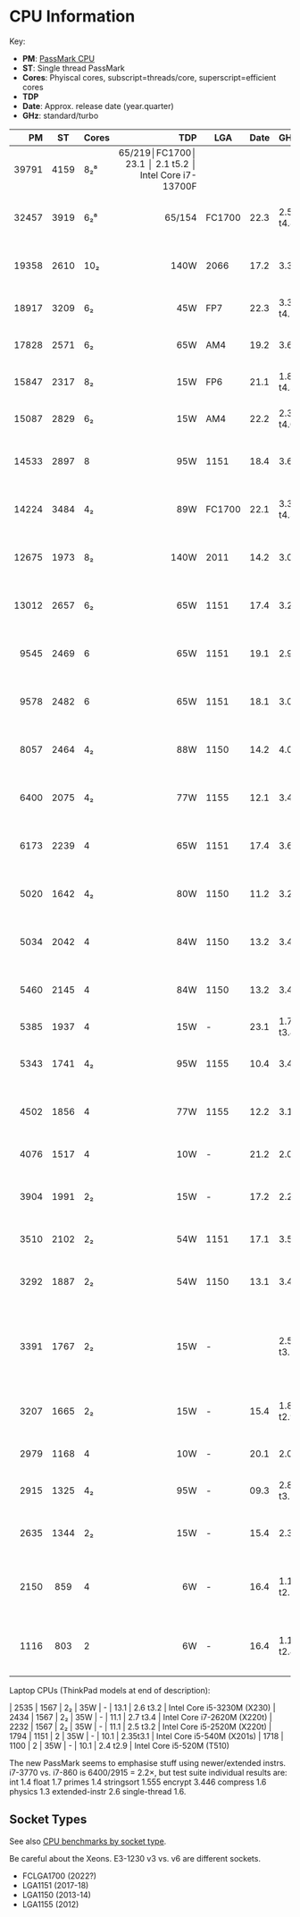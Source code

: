 CPU Information
===============

Key:
* __PM__: [PassMark CPU]
* __ST__: Single thread PassMark
* __Cores__: Phyiscal cores, subscript=threads/core, superscript=efficient cores
* __TDP__
* __Date__: Approx. release date (year.quarter)
* __GHz__: standard/turbo

|    PM |    ST | Cores|  TDP | LGA  | Date | GHz      | CPU
|------:|:-----:|:-----|-----:|------|------|----------|-----------------------
| 39791 |  4159 |   8₂⁸|65/219│FC1700│ 23.1 │ 2.1 t5.2 │ Intel Core i7-13700F
| 32457 |  3919 |   6₂⁸|65/154|FC1700| 22.3 | 2.5 t4.8 | Intel Core i5-13500
| 19358 |  2610 |  10₂ | 140W | 2066 | 17.2 | 3.3      | Intel Core i9-7900X
| 18917 |  3209 |   6₂ |  45W |  FP7 | 22.3 | 3.3 t4.5 | AMD Ryzen 5 6600H
| 17828 |  2571 |   6₂ |  65W |  AM4 | 19.2 | 3.6      | AMD Ryzen 5 3600
| 15847 |  2317 |   8₂ |  15W |  FP6 | 21.1 | 1.8 t4.3 | AMD Ryzen 7 5700U
| 15087 |  2829 |   6₂ |  15W |  AM4 | 22.2 | 2.3 t4.0 | AMD Ryzen 5 5560U
| 14533 |  2897 |   8  |  95W | 1151 | 18.4 | 3.6      | Intel Core i7-9700K
| 14224 |  3484 |   4₂ |  89W |FC1700| 22.1 | 3.3 t4.3 | Intel Core i3-12100F
| 12675 |  1973 |   8₂ | 140W | 2011 | 14.2 | 3.0      | Intel Core i7-5960X
| 13012 |  2657 |   6₂ |  65W | 1151 | 17.4 | 3.2      | Intel Core i7-8700
|  9545 |  2469 |   6  |  65W | 1151 | 19.1 | 2.9      | Intel Core i5-9400F
|  9578 |  2482 |   6  |  65W | 1151 | 18.1 | 3.0      | Intel Core i5-8500
|  8057 |  2464 |   4₂ |  88W | 1150 | 14.2 | 4.0      | Intel Core i7-4790K
|  6400 |  2075 |   4₂ |  77W | 1155 | 12.1 | 3.4      | Intel Core i7-3770
|  6173 |  2239 |   4  |  65W | 1151 | 17.4 | 3.6      | Intel Core i3-8100
|  5020 |  1642 |   4₂ |  80W | 1150 | 11.2 | 3.2      | Intel Xeon E3-1230
|  5034 |  2042 |   4  |  84W | 1150 | 13.2 | 3.4      | Intel Core i5-4670K
|  5460 |  2145 |   4  |  84W | 1150 | 13.2 | 3.4      | Intel Core i5-4670
|  5385 |  1937 |   4  |  15W | -    | 23.1 | 1.7 t3.4 | Intel N95
|  5343 |  1741 |   4₂ |  95W | 1155 | 10.4 | 3.4      | Intel Core i7-2600
|  4502 |  1856 |   4  |  77W | 1155 | 12.2 | 3.1      | Intel Core i5-3450
|  4076 |  1517 |   4  |  10W | -    | 21.2 | 2.0      | Intel Celeron N5105
|  3904 |  1991 |   2₂ |  15W | -    | 17.2 | 2.2      | Intel Core i5-7260U
|  3510 |  2102 |   2₂ |  54W | 1151 | 17.1 | 3.5      | Intel Pentium G4560
|  3292 |  1887 |   2₂ |  54W | 1150 | 13.1 | 3.4      | Intel Core i3-4130
|  3391 |  1767 |   2₂ |  15W | -    |      | 2.5 t3.1 | Intel Core i5-7200U (Kalby Lake 14 nm)
|  3207 |  1665 |   2₂ |  15W | -    | 15.4 | 1.8 t2.9 | Intel Core i5-6260U
|  2979 |  1168 |   4  |  10W | -    | 20.1 | 2.0      | Intel Celeron J4125
|  2915 |  1325 |   4₂ |  95W | -    | 09.3 | 2.8 t3.5 | Intel Core i7-860
|  2635 |  1344 |   2₂ |  15W | -    | 15.4 | 2.3      | Intel Core i3-6100U
|  2150 |   859 |   4  |   6W | -    | 16.4 | 1.1 t2.5 | Intel Pentium N4200 (Apollo Lake)
|  1116 |   803 |   2  |   6W | -    | 16.4 | 1.1 t2.4 | Intel Celeron N3350 (Apollo Lake)

Laptop CPUs (ThinkPad models at end of description):

|  2535 |  1567 |   2₂ |  35W | -    | 13.1 | 2.6 t3.2 | Intel Core i5-3230M (X230)
|  2434 |  1567 |   2₂ |  35W | -    | 11.1 | 2.7 t3.4 | Intel Core i7-2620M (X220t)
|  2232 |  1567 |   2₂ |  35W | -    | 11.1 | 2.5 t3.2 | Intel Core i5-2520M (X220t)
|  1794 |  1151 |   2  |  35W | -    | 10.1 | 2.35t3.1 | Intel Core i5-540M  (X201s)
|  1718 |  1100 |   2  |  35W | -    | 10.1 | 2.4 t2.9 | Intel Core i5-520M  (T510)

The new PassMark seems to emphasise stuff using newer/extended instrs.
i7-3770 vs. i7-860 is 6400/2915 = 2.2×, but test suite individual results
are: int 1.4 float 1.7 primes 1.4 stringsort 1.555 encrypt 3.446 compress
1.6 physics 1.3 extended-instr 2.6 single-thread 1.6.


Socket Types
------------

See also [CPU benchmarks by socket type][pm-socket].

Be careful about the Xeons. E3-1230 v3 vs. v6 are different sockets.

- FCLGA1700 (2022?)
- LGA1151 (2017-18)
- LGA1150 (2013-14)
- LGA1155 (2012)



[PassMark CPU]: https://www.cpubenchmark.net/cpu_list.php
[pm-socket]: https://www.cpubenchmark.net/socketType.html
